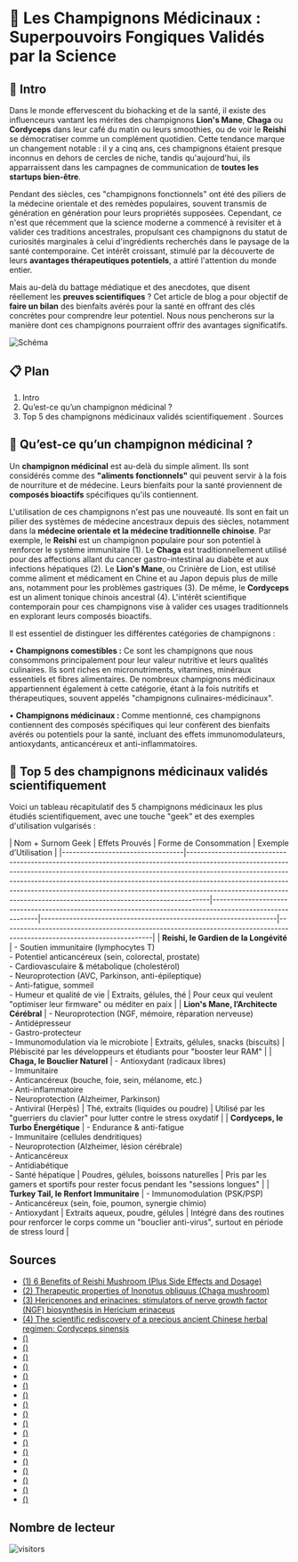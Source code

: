 # 🔬 Les Champignons Médicinaux : Superpouvoirs Fongiques Validés par la Science

## 🧩 Intro

Dans le monde effervescent du biohacking et de la santé, il existe des influenceurs vantant les mérites des champignons **Lion's Mane**, **Chaga** ou **Cordyceps** dans leur café du matin ou leurs smoothies, ou de voir le **Reishi** se démocratiser comme un complément quotidien. Cette tendance marque un changement notable : il y a cinq ans, ces champignons étaient presque inconnus en dehors de cercles de niche, tandis qu'aujourd'hui, ils apparraissent dans les campagnes de communication de **toutes les startups bien-être**.

Pendant des siècles, ces "champignons fonctionnels" ont été des piliers de la médecine orientale et des remèdes populaires, souvent transmis de génération en génération pour leurs propriétés supposées. Cependant, ce n'est que récemment que la science moderne a commencé à revisiter et à valider ces traditions ancestrales, propulsant ces champignons du statut de curiosités marginales à celui d'ingrédients recherchés dans le paysage de la santé contemporaine. Cet intérêt croissant, stimulé par la découverte de leurs **avantages thérapeutiques potentiels**, a attiré l'attention du monde entier.

Mais au-delà du battage médiatique et des anecdotes, que disent réellement les **preuves scientifiques** ? Cet article de blog a pour objectif de **faire un bilan** des bienfaits avérés pour la santé en offrant des clés concrètes pour comprendre leur potentiel. Nous nous pencherons sur la manière dont ces champignons pourraient offrir des avantages significatifs.

![Schéma](./images/schema-architecture.png)

## 📋 Plan

1. Intro
2. Qu’est-ce qu’un champignon médicinal ?
3. Top 5 des champignons médicinaux validés scientifiquement
. Sources

## 🍄 **Qu’est-ce qu’un champignon médicinal ?**


Un **champignon médicinal** est au-delà du simple aliment. Ils sont considérés comme des **"aliments fonctionnels"** qui peuvent servir à la fois de nourriture et de médecine. Leurs bienfaits pour la santé proviennent de **composés bioactifs** spécifiques qu'ils contiennent.

L'utilisation de ces champignons n'est pas une nouveauté. Ils sont en fait un pilier des systèmes de médecine ancestraux depuis des siècles, notamment dans la **médecine orientale et la médecine traditionnelle chinoise**. Par exemple, le **Reishi** est un champignon populaire pour son potentiel à renforcer le système immunitaire (1). Le **Chaga** est traditionnellement utilisé pour des affections allant du cancer gastro-intestinal au diabète et aux infections hépatiques (2). Le **Lion's Mane**, ou Crinière de Lion, est utilisé comme aliment et médicament en Chine et au Japon depuis plus de mille ans, notamment pour les problèmes gastriques (3). De même, le **Cordyceps** est un aliment tonique chinois ancestral (4). L'intérêt scientifique contemporain pour ces champignons vise à valider ces usages traditionnels en explorant leurs composés bioactifs.

Il est essentiel de distinguer les différentes catégories de champignons :

• **Champignons comestibles :** Ce sont les champignons que nous consommons principalement pour leur valeur nutritive et leurs qualités culinaires. Ils sont riches en micronutriments, vitamines, minéraux essentiels et fibres alimentaires. De nombreux champignons médicinaux appartiennent également à cette catégorie, étant à la fois nutritifs et thérapeutiques, souvent appelés "champignons culinaires-médicinaux".

• **Champignons médicinaux :** Comme mentionné, ces champignons contiennent des composés spécifiques qui leur confèrent des bienfaits avérés ou potentiels pour la santé, incluant des effets immunomodulateurs, antioxydants, anticancéreux et anti-inflammatoires.


## 🧠 **Top 5 des champignons médicinaux validés scientifiquement**
Voici un tableau récapitulatif des 5 champignons médicinaux les plus étudiés scientifiquement, avec une touche "geek" et des exemples d'utilisation vulgarisés :

| Nom + Surnom Geek                | Effets Prouvés                                                                                                                                                                                                                                                                                                                                                                                               | Forme de Consommation                                              | Exemple d’Utilisation                                                                                                 |
|----------------------------------|------------------------------------------------------------------------------------------------------------------------------------------------------------------------------------------------------------------------------------------------------------------------------------------------------------------------------------------------------------------------------------------------------------|-----------------------------------------------------------------------------------------------------------|------------------------------------------------------------------|------------------------------------------------------------------------------------------------------------------------|
| **Reishi, le Gardien de la Longévité** | - Soutien immunitaire (lymphocytes T)  <br> - Potentiel anticancéreux (sein, colorectal, prostate) <br> - Cardiovasculaire & métabolique (cholestérol) <br> - Neuroprotection (AVC, Parkinson, anti-épileptique) <br> - Anti-fatigue, sommeil <br> - Humeur et qualité de vie                                                                                                                        | Extraits, gélules, thé                                           | Pour ceux qui veulent "optimiser leur firmware" ou méditer en paix                                                    |
| **Lion's Mane, l’Architecte Cérébral** | - Neuroprotection (NGF, mémoire, réparation nerveuse) <br> - Antidépresseur <br> - Gastro-protecteur <br> - Immunomodulation via le microbiote                                                                                                                                                                                                                                                           | Extraits, gélules, snacks (biscuits)                             | Plébiscité par les développeurs et étudiants pour "booster leur RAM"                                                  |
| **Chaga, le Bouclier Naturel**          | - Antioxydant (radicaux libres) <br> - Immunitaire <br> - Anticancéreux (bouche, foie, sein, mélanome, etc.) <br> - Anti-inflammatoire <br> - Neuroprotection (Alzheimer, Parkinson) <br> - Antiviral (Herpès)                                                                                                                                                                                          | Thé, extraits (liquides ou poudre)                             | Utilisé par les "guerriers du clavier" pour lutter contre le stress oxydatif                                          |
| **Cordyceps, le Turbo Énergétique**     | - Endurance & anti-fatigue <br> - Immunitaire (cellules dendritiques) <br> - Neuroprotection (Alzheimer, lésion cérébrale) <br> - Anticancéreux <br> - Antidiabétique <br> - Santé hépatique                                                                                                                                                                                                             | Poudres, gélules, boissons naturelles                           | Pris par les gamers et sportifs pour rester focus pendant les "sessions longues"                                     |
| **Turkey Tail, le Renfort Immunitaire** | - Immunomodulation (PSK/PSP) <br> - Anticancéreux (sein, foie, poumon, synergie chimio) <br> - Antioxydant                                                                                                                                                                                                                                                                                               | Extraits aqueux, poudre, gélules                                | Intégré dans des routines pour renforcer le corps comme un "bouclier anti-virus", surtout en période de stress lourd |



## Sources

- [(1) 6 Benefits of Reishi Mushroom (Plus Side Effects and Dosage)](https://www.healthline.com/nutrition/reishi-mushroom-benefits)
- [(2) Therapeutic properties of Inonotus obliquus (Chaga mushroom)](https://www.tandfonline.com/doi/full/10.1080/21501203.2023.2260408#d1e327)
- [(3) Hericenones and erinacines: stimulators of nerve growth factor (NGF) biosynthesis in Hericium erinaceus](https://www.tandfonline.com/doi/full/10.1080/21501201003735556)
- [(4) The scientific rediscovery of a precious ancient Chinese herbal regimen: Cordyceps sinensis](https://pubmed.ncbi.nlm.nih.gov/9884180/)
- [() ](https)
- [() ](https)
- [() ](https)
- [() ](https)
- [() ](https)
- [() ](https)
- [() ](https)
- [() ](https)
- [() ](https)
- [() ](https)
- [() ](https)
- [() ](https)
- [() ](https)
- [() ](https)
- [() ](https)
- [() ](https)
- [() ](https)
- [() ](https)


## Nombre de lecteur 

![visitors](https://visitor-badge.laobi.icu/badge?page_id=DeadLeMulet.Blog.Article1)
